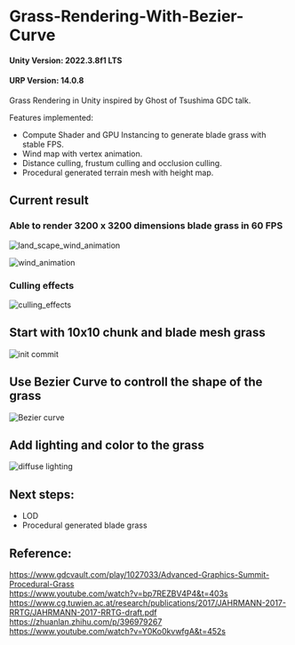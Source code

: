 # Grass-Rendering-With-Bezier-Curve
#### Unity Version: 2022.3.8f1 LTS

#### URP Version: 14.0.8

Grass Rendering in Unity inspired by Ghost of Tsushima GDC talk.

Features implemented:
+ Compute Shader and GPU Instancing to generate blade grass with stable FPS.
+ Wind map with vertex animation.
+ Distance culling, frustum culling and occlusion culling.
+ Procedural generated terrain mesh with height map.

## Current result
### Able to render 3200 x 3200 dimensions blade grass in 60 FPS
![land_scape_wind_animation](https://github.com/harlan0103/Grass-Rendering-With-Bezier-Curve/blob/main/Outputs/landscape_wind_animation.gif)

![wind_animation](https://github.com/harlan0103/Grass-Rendering-With-Bezier-Curve/blob/main/Outputs/wind_animation.gif)

### Culling effects
![culling_effects](https://github.com/harlan0103/Grass-Rendering-With-Bezier-Curve/blob/main/Outputs/culling_effect.gif)

## Start with 10x10 chunk and blade mesh grass
![init commit](https://github.com/harlan0103/Grass-Rendering-With-Bezier-Curve/blob/main/Outputs/blade_grass_generation_00.png)

## Use Bezier Curve to controll the shape of the grass
![Bezier curve](https://github.com/harlan0103/Grass-Rendering-With-Bezier-Curve/blob/main/Outputs/blade_grass_rendering_02.png)

## Add lighting and color to the grass
![diffuse lighting](https://github.com/harlan0103/Grass-Rendering-With-Bezier-Curve/blob/main/Outputs/blade_grass_rendering_04.png)

## Next steps:
+ LOD
+ Procedural generated blade grass

## Reference:
https://www.gdcvault.com/play/1027033/Advanced-Graphics-Summit-Procedural-Grass <br/>
https://www.youtube.com/watch?v=bp7REZBV4P4&t=403s <br/>
https://www.cg.tuwien.ac.at/research/publications/2017/JAHRMANN-2017-RRTG/JAHRMANN-2017-RRTG-draft.pdf <br/>
https://zhuanlan.zhihu.com/p/396979267 <br/>
https://www.youtube.com/watch?v=Y0Ko0kvwfgA&t=452s <br/>
